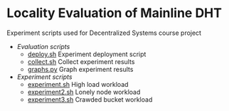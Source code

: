 Locality Evaluation of Mainline DHT
===================================

Experiment scripts used for Decentralized Systems course project


- *Evaluation scripts*
   * [deploy.sh](deploy.sh) Experiment deployment script
   * [collect.sh](collect.sh)  Collect experiment results
   * [graphs.py](graphs.py) Graph experiment results
- *Experiment scripts*
   * [experiment.sh](experiment.sh) High load workload
   * [experiment2.sh](experiment2.sh) Lonely node workload
   * [experiment3.sh](experiment3.sh) Crawded bucket workload
